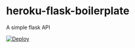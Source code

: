 # heroku-flask-boilerplate 

A simple flask API

[![Deploy](https://www.herokucdn.com/deploy/button.svg)](https://heroku.com/deploy)